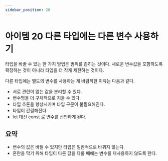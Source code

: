 ```yaml
---
sidebar_position: 20
---
```


# 아이템 20 다른 타입에는 다른 변수 사용하기

타입을 바꿀 수 있는 한 가지 방법은 범위를 좁히는 것이다. 새로운 변수값을 포함하도록 확장하는 것이 아니라 타입을 더 작게 제한하는 것이다.

다른 타입에는 별도의 변수를 사용하는 게 바람직한 이유는 다음과 같다.

- 서로 관련이 없는 값을 분리할 수 있다.
- 변수명을 더 구체적으로 지을 수 있다.
- 타입 추론을 향상시키며 타입 구문이 불필요해진다.
- 타입이 간결해진다.
- let 대신 const 로 변수를 선언하게 된다.

## 요약

- 변수의 값은 바뀔 수 있지만 타입은 일반적으로 바뀌지 않는다.
- 혼란을 막기 위해 타입이 다른 값을 다룰 때에는 변수를 재사용하지 않도록 한다.
